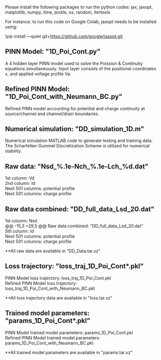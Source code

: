 Please install the following packages to run the python codes: jax, jaxopt, matplotlib, numpy, time, pickle, os, random, itertools

For instance, to run this code on Google Colab, jaxopt needs to be installed using:

!pip install —quiet git+https://github.com/google/jaxopt.git


PINN Model: "1D_Poi_Cont.py"
--------------------------------------------------
A 4 hidden layer PINN model used to solve the Poission & Continuity equations simultaneously.
Input layer consists of the positional coordinates x, and applied voltage profile Va.


Refined PINN Model: "1D_Poi_Cont_with_Neumann_BC.py"
--------------------------------------------------
Refined PINN model accounting for potential and charge continuity at source/channel and channel/drain boundaries.


Numerical simulation: "DD_simulation_1D.m"
--------------------------------------------------
Numerical simulation MATLAB code to generate testing and training data. The Scharfetter-Gummel Discretization Scheme is utilized for numerical stability.

Raw data: "Nsd_%.1e-Nch_%.1e-Lch_%d.dat"<br/>
--------------------------------------------------
1st column: Vd<br/>
2nd column: Id<br/>
Next 501 columns: potential profile<br/>
Next 501 columns: charge profile<br/>


Raw data combined: "DD_full_data_Lsd_20.dat"<br/>
--------------------------------------------------
1st column: Nsd<br/>
@@ -15,3 +29,5 @@ Raw data combined: "DD_full_data_Lsd_20.dat"<br/>
5th column: Id<br/>
Next 501 columns: potential profile<br/>
Next 501 columns: charge profile<br/>

**All raw data are available in "DD_Data.tar.xz"


Loss trajectory: "loss_traj_1D_Poi_Cont*.pkl"<br/>
--------------------------------------------------
PINN Model loss trajectory: loss_traj_1D_Poi_Cont.pkl<br/>
Refined PINN Model loss trajectory: loss_traj_1D_Poi_Cont_with_Neumann_BC.pkl<br/>

**All loss trajectory data are available in "loss.tar.xz"


Trained model parameters: "params_1D_Poi_Cont*.pkl"<br/>
--------------------------------------------------
PINN Model trained model parameters: params_1D_Poi_Cont.pkl<br/>
Refined PINN Model trained model parameters: params_1D_Poi_Cont_with_Neumann_BC.pkl<br/>

**All trained model parameters are available in "params.tar.xz"
